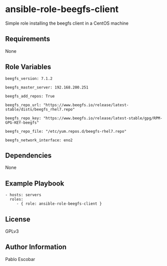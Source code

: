 ansible-role-beegfs-client
=========

Simple role installing the beegfs client in a CentOS machine

Requirements
------------

None

Role Variables
--------------

```
beegfs_version: 7.1.2

beegfs_master_server: 192.168.200.251

beegfs_add_repos: True

beegfs_repo_url: "https://www.beegfs.io/release/latest-stable/dists/beegfs_rhel7.repo"

beegfs_repo_key: "https://www.beegfs.io/release/latest-stable/gpg/RPM-GPG-KEY-beegfs"

beegfs_repo_file: "/etc/yum.repos.d/beegfs-rhel7.repo"

beegfs_network_interface: eno2
```

Dependencies
------------

None

Example Playbook
----------------

    - hosts: servers
      roles:
         - { role: ansible-role-beegfs-client }

License
-------

GPLv3

Author Information
------------------

Pablo Escobar

